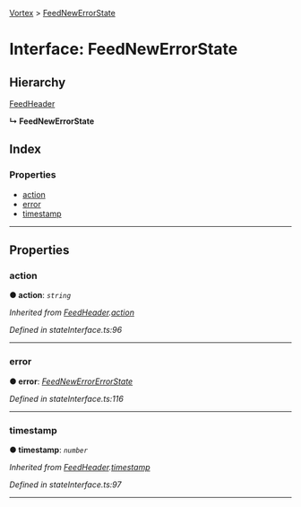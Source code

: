 [Vortex](../README.md) > [FeedNewErrorState](../interfaces/feednewerrorstate.md)

# Interface: FeedNewErrorState

## Hierarchy

 [FeedHeader](feedheader.md)

**↳ FeedNewErrorState**

## Index

### Properties

* [action](feednewerrorstate.md#action)
* [error](feednewerrorstate.md#error)
* [timestamp](feednewerrorstate.md#timestamp)

---

## Properties

<a id="action"></a>

###  action

**● action**: *`string`*

*Inherited from [FeedHeader](feedheader.md).[action](feedheader.md#action)*

*Defined in stateInterface.ts:96*

___
<a id="error"></a>

###  error

**● error**: *[FeedNewErrorErrorState](feednewerrorerrorstate.md)*

*Defined in stateInterface.ts:116*

___
<a id="timestamp"></a>

###  timestamp

**● timestamp**: *`number`*

*Inherited from [FeedHeader](feedheader.md).[timestamp](feedheader.md#timestamp)*

*Defined in stateInterface.ts:97*

___

